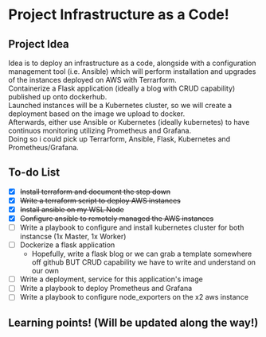 # Project Infrastructure as a Code!
## Project Idea
Idea is to deploy an infrastructure as a code, alongside with a configuration management tool (i.e. Ansible) which will perform installation and upgrades of the instances deployed on AWS with Terrarform.  
Containerize a Flask application (ideally a blog with CRUD capability) published up onto dockerhub.  
Launched instances will be a Kubernetes cluster, so we will create a deployment based on the image we upload to docker.  
Afterwards, either use Ansible or Kubernetes (ideally kubernetes) to have continuos monitoring utilizing Prometheus and Grafana.  
Doing so i could pick up Terrarform, Ansible, Flask, Kubernetes and Prometheus/Grafana.  

## To-do List
- [x] ~~Install terraform and document the step down~~
- [x] ~~Write a terraform script to deploy AWS instances~~
- [x] ~~Install ansible on my WSL Node~~
- [x] ~~Configure ansible to remotely managed the AWS instances~~
- [ ] Write a playbook to configure and install kubernetes cluster for both instancse (1x Master, 1x Worker)
- [ ] Dockerize a flask application
     - Hopefully, write a flask blog or we can grab a template somewhere off github BUT CRUD capability we have to write and understand on our own
- [ ] Write a deployment, service for this application's image
- [ ] Write a playbook to deploy Prometheus and Grafana
- [ ] Write a playbook to configure node_exporters on the x2 aws instance

## Learning points! (Will be updated along the way!)
